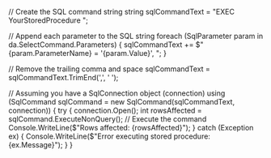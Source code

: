 // Create the SQL command string
string sqlCommandText = "EXEC YourStoredProcedure ";

// Append each parameter to the SQL string
foreach (SqlParameter param in da.SelectCommand.Parameters)
{
    sqlCommandText += $"{param.ParameterName} = '{param.Value}', ";
}

// Remove the trailing comma and space
sqlCommandText = sqlCommandText.TrimEnd(',', ' ');

// Assuming you have a SqlConnection object (connection)
using (SqlCommand sqlCommand = new SqlCommand(sqlCommandText, connection))
{
    try
    {
        connection.Open();
        int rowsAffected = sqlCommand.ExecuteNonQuery(); // Execute the command
        Console.WriteLine($"Rows affected: {rowsAffected}");
    }
    catch (Exception ex)
    {
        Console.WriteLine($"Error executing stored procedure: {ex.Message}");
    }
}
